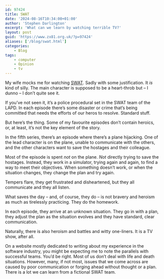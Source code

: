 ```yaml
---
id: 97424
title: SWAT
date: '2024-08-16T10:34:00+01:00'
author: 'Stephen Darlington'
excerpt: 'What can we learn by watching terrible TV?'
layout: post
guid: 'https://www.zx81.org.uk/?p=97424'
aliases: ['/blog/swat.html']
categories:
    - Blog
tags:
    - computer
    - Opinion
    - tv
---
```


My wife mocks me for watching [SWAT](https://en.wikipedia.org/wiki/S.W.A.T._(2017_TV_series)). Sadly with some justification. It *is* kind of silly. The main character is supposed to be a heart-throb but – I dunno – I don’t quite see it.

If you’ve not seen it, it’s a police procedural set in the SWAT team of the LAPD. In each episode there’s some disaster or crime that’s being committed that needs the efforts of our heros to resolve. Standard stuff.

But here’s the thing. Some of my favourite episodes don’t contain heroics, or, at least, it’s not the key element of the story.

In the fifth series, there’s an episode where there’s a plane hijacking. One of the lead character is on the plane, unable to communicate with the others, and the other characters want to save the hostages and their colleague.

Most of the episode is spent *not* on the plane. *Not* directly trying to save the hostages. Instead, they work in a simulator, trying again and again, to find a way to meet their objectives. When something doesn’t work, or when the situation changes, they change the plan and try again.

Tempers flare, they get frustrated and disheartened, but they all communicate and they all listen.

What saves the day – and, of course, they do – is not bravery and heroism as much as tirelessly practicing. They do the homework.

In each episode, they arrive at an unknown situation. They go in with a plan, they adjust the plan as the situation evolves and they have standard, clear communication.

Naturally, there is also heroism and battles and witty one-liners. It is a TV show, after all.

On a website mostly dedicated to writing about my experience in the software industry, you might be expecting me to note the parallels with successful teams. You’d be right. Most of us don’t deal with life and death situations. However, many, if not most, issues that we come across are caused by poor communication or forging ahead without thought or a plan. There is a lot we can learn from a fictional SWAT team.